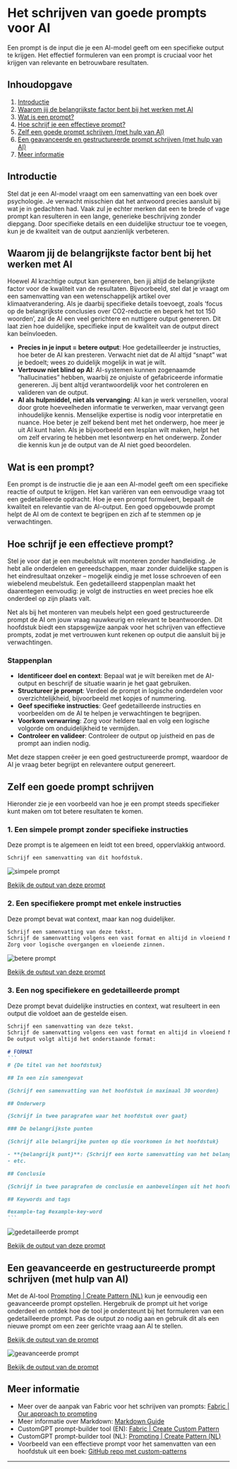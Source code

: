# Het schrijven van goede prompts voor AI

Een prompt is de input die je een AI-model geeft om een specifieke output te krijgen. Het effectief formuleren van een prompt is cruciaal voor het krijgen van relevante en betrouwbare resultaten.

## Inhoudopgave

1. [Introductie](#introductie)
2. [Waarom jij de belangrijkste factor bent bij het werken met AI](#waarom-jij-de-belangrijkste-factor-bent-bij-het-werken-met-ai)
3. [Wat is een prompt?](#wat-is-een-prompt)
4. [Hoe schrijf je een effectieve prompt?](#hoe-schrijf-je-een-effectieve-prompt)
4. [Zelf een goede prompt schrijven (met hulp van AI)](#zelf-een-goede-prompt-schrijven-met-hulp-van-ai)
5. [Een geavanceerde en gestructureerde prompt schrijven (met hulp van AI)](#een-geavanceerde-en-gestructureerde-prompt-schrijven-met-hulp-van-ai)
6. [Meer informatie](#meer-informatie)

## Introductie

Stel dat je een AI-model vraagt om een samenvatting van een boek over psychologie. Je verwacht misschien dat het antwoord precies aansluit bij wat je in gedachten had. Vaak zul je echter merken dat een te brede of vage prompt kan resulteren in een lange, generieke beschrijving zonder diepgang. Door specifieke details en een duidelijke structuur toe te voegen, kun je de kwaliteit van de output aanzienlijk verbeteren.

## Waarom jij de belangrijkste factor bent bij het werken met AI

Hoewel AI krachtige output kan genereren, ben jij altijd de belangrijkste factor voor de kwaliteit van de resultaten. Bijvoorbeeld, stel dat je vraagt om een samenvatting van een wetenschappelijk artikel over klimaatverandering. Als je daarbij specifieke details toevoegt, zoals ‘focus op de belangrijkste conclusies over CO2-reductie en beperk het tot 150 woorden’, zal de AI een veel gerichtere en nuttigere output genereren. Dit laat zien hoe duidelijke, specifieke input de kwaliteit van de output direct kan beïnvloeden.

- **Precies in je input = betere output**: Hoe gedetailleerder je instructies, hoe beter de AI kan presteren. Verwacht niet dat de AI altijd “snapt” wat je bedoelt; wees zo duidelijk mogelijk in wat je wilt.
- **Vertrouw niet blind op AI**: AI-systemen kunnen zogenaamde “hallucinaties” hebben, waarbij ze onjuiste of gefabriceerde informatie genereren. Jij bent altijd verantwoordelijk voor het controleren en valideren van de output.
- **AI als hulpmiddel, niet als vervanging**: AI kan je werk versnellen, vooral door grote hoeveelheden informatie te verwerken, maar vervangt geen inhoudelijke kennis. Menselijke expertise is nodig voor interpretatie en nuance. Hoe beter je zelf bekend bent met het onderwerp, hoe meer je uit AI kunt halen. Als je bijvoorbeeld een lesplan wilt maken, helpt het om zelf ervaring te hebben met lesontwerp en het onderwerp. Zonder die kennis kun je de output van de AI niet goed beoordelen.

## Wat is een prompt?

Een prompt is de instructie die je aan een AI-model geeft om een specifieke reactie of output te krijgen. Het kan variëren van een eenvoudige vraag tot een gedetailleerde opdracht. Hoe je een prompt formuleert, bepaalt de kwaliteit en relevantie van de AI-output. Een goed opgebouwde prompt helpt de AI om de context te begrijpen en zich af te stemmen op je verwachtingen.

## Hoe schrijf je een effectieve prompt?

Stel je voor dat je een meubelstuk wilt monteren zonder handleiding. Je hebt alle onderdelen en gereedschappen, maar zonder duidelijke stappen is het eindresultaat onzeker – mogelijk eindig je met losse schroeven of een wiebelend meubelstuk. Een gedetailleerd stappenplan maakt het daarentegen eenvoudig: je volgt de instructies en weet precies hoe elk onderdeel op zijn plaats valt.

Net als bij het monteren van meubels helpt een goed gestructureerde prompt de AI om jouw vraag nauwkeurig en relevant te beantwoorden. Dit hoofdstuk biedt een stapsgewijze aanpak voor het schrijven van effectieve prompts, zodat je met vertrouwen kunt rekenen op output die aansluit bij je verwachtingen.

### Stappenplan

- **Identificeer doel en context**: Bepaal wat je wilt bereiken met de AI-output en beschrijf de situatie waarin je het gaat gebruiken.
- **Structureer je prompt**: Verdeel de prompt in logische onderdelen voor overzichtelijkheid, bijvoorbeeld met kopjes of nummering.
- **Geef specifieke instructies**: Geef gedetailleerde instructies en voorbeelden om de AI te helpen je verwachtingen te begrijpen.
- **Voorkom verwarring**: Zorg voor heldere taal en volg een logische volgorde om onduidelijkheid te vermijden.
- **Controleer en valideer**: Controleer de output op juistheid en pas de prompt aan indien nodig.

Met deze stappen creëer je een goed gestructureerde prompt, waardoor de AI je vraag beter begrijpt en relevantere output genereert.

## Zelf een goede prompt schrijven

Hieronder zie je een voorbeeld van hoe je een prompt steeds specifieker kunt maken om tot betere resultaten te komen. 

### 1. Een simpele prompt zonder specifieke instructies

Deze prompt is te algemeen en leidt tot een breed, oppervlakkig antwoord.

```markdown
Schrijf een samenvatting van dit hoofdstuk.
```

![simpele prompt](https://github.com/beecave-homelab/beecave-homelab.github.io/blob/main/AI/on_writing_prompts/images/simpele-prompt.gif?raw=true)

[Bekijk de output van deze prompt](https://chatgpt.com/share/672f9f5b-686c-800b-a813-0423d44755de)

### 2. Een specifiekere prompt met enkele instructies

Deze prompt bevat wat context, maar kan nog duidelijker.

```markdown
Schrijf een samenvatting van deze tekst.
Schrijf de samenvatting volgens een vast format en altijd in vloeiend Nederlands. 
Zorg voor logische overgangen en vloeiende zinnen.
```

![betere prompt](https://github.com/beecave-homelab/beecave-homelab.github.io/blob/main/AI/on_writing_prompts/images/betere-prompt.gif?raw=true)

[Bekijk de output van deze prompt](https://chatgpt.com/share/672f9fb8-fd4c-800b-84f1-16f6defa7708)

### 3. Een nog specifiekere en gedetailleerde prompt

Deze prompt bevat duidelijke instructies en context, wat resulteert in een output die voldoet aan de gestelde eisen.

````markdown
Schrijf een samenvatting van deze tekst.
Schrijf de samenvatting volgens een vast format en altijd in vloeiend Nederlands. 
De output volgt altijd het onderstaande format:

# FORMAT
```
# {De titel van het hoofdstuk}

## In een zin samengevat

{Schrijf een samenvatting van het hoofdstuk in maximaal 30 woorden} 

## Onderwerp

{Schrijf in twee paragrafen waar het hoofdstuk over gaat}

### De belangrijkste punten

{Schrijf alle belangrijke punten op die voorkomen in het hoofdstuk}

- **{belangrijk punt}**: {Schrijf een korte samenvatting van het belangrijkste punt}
- etc.

## Conclusie

{Schrijf in twee paragrafen de conclusie en aanbevelingen uit het hoofdstuk}

## Keywords and tags

#example-tag #example-key-word
```
````

![gedetailleerde prompt](https://github.com/beecave-homelab/beecave-homelab.github.io/blob/main/AI/on_writing_prompts/images/gedetailleerde-prompt.gif?raw=true)

[Bekijk de output van deze prompt](https://chatgpt.com/share/672f9fd1-3800-800b-8c20-25910e15cb02)

## Een geavanceerde en gestructureerde prompt schrijven (met hulp van AI)

Met de AI-tool [Prompting | Create Pattern (NL)](https://chatgpt.com/g/g-VREBwLDkr-prompting-create-pattern-nl) kun je eenvoudig een geavanceerde prompt opstellen. Hergebruik de prompt uit het vorige onderdeel en ontdek hoe de tool je ondersteunt bij het formuleren van een gedetailleerde prompt. Pas de output zo nodig aan en gebruik dit als een nieuwe prompt om een zeer gerichte vraag aan AI te stellen.

[Bekijk de output van de prompt](https://chatgpt.com/share/672fc68c-8898-800b-a759-5522f8be2b54)

![geavanceerde prompt](https://github.com/beecave-homelab/beecave-homelab.github.io/blob/main/AI/on_writing_prompts/images/geavanceerde-prompt-nl.gif?raw=true)

[Bekijk de output van de prompt](https://chatgpt.com/share/672fd0f9-cf64-800b-8eea-c3e09374346f)


## Meer informatie

- Meer over de aanpak van Fabric voor het schrijven van prompts: [Fabric | Our approach to prompting](https://github.com/danielmiessler/fabric/tree/main?tab=readme-ov-file#our-approach-to-prompting)
- Meer informatie over Markdown: [Markdown Guide](https://www.markdownguide.org/getting-started/)
- CustomGPT prompt-builder tool (EN): [Fabric | Create Custom Pattern](https://chatgpt.com/g/g-QkPXf5bV6-fabric-create-pattern)
- CustomGPT prompt-builder tool (NL): [Prompting | Create Pattern (NL)](https://chatgpt.com/g/g-VREBwLDkr-prompting-create-pattern-nl)
- Voorbeeld van een effectieve prompt voor het samenvatten van een hoofdstuk uit een boek: [GitHub repo met custom-patterns](https://github.com/beecave-homelab/custom-patterns/blob/main/summarize_chapter/system.md)

---
